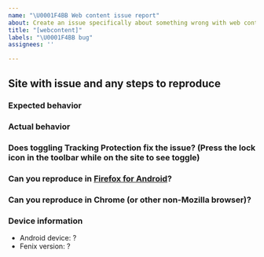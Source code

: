 ```yaml
---
name: "\U0001F4BB Web content issue report"
about: Create an issue specifically about something wrong with web content while using Fenix
title: "[webcontent]"
labels: "\U0001F4BB bug"
assignees: ''

---
```


## Site with issue and any steps to reproduce

### Expected behavior

### Actual behavior

### Does toggling Tracking Protection fix the issue? (Press the lock icon in the toolbar while on the site to see toggle)

### Can you reproduce in [Firefox for Android](https://play.google.com/store/apps/details?id=org.mozilla.firefox)?

### Can you reproduce in Chrome (or other non-Mozilla browser)?
<!--- Note: If you can reproduce the same issue in Firefox for Android AND Chrome, this issue is very unlikely to be fixed by our teams. -->
<!-- If you cannot reproduce in Chrome and know how to do so, please consider filing a Bugzilla issue here for faster triage https://bugzilla.mozilla.org/enter_bug.cgi?product=GeckoView&component=General -->

### Device information

* Android device: ?
* Fenix version: ?
